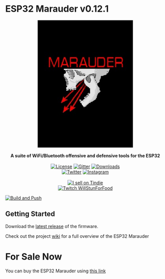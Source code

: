 <!---[![License: MIT](https://img.shields.io/github/license/mashape/apistatus.svg)](https://github.com/justcallmekoko/ESP32Marauder/blob/master/LICENSE)--->
<!---[![Gitter](https://badges.gitter.im/justcallmekoko/ESP32Marauder.png)](https://gitter.im/justcallmekoko/ESP32Marauder)--->
<!---[![Build Status](https://travis-ci.com/justcallmekoko/ESP32Marauder.svg?branch=master)](https://travis-ci.com/justcallmekoko/ESP32Marauder)--->
<!---Shields/Badges https://shields.io/--->

# ESP32 Marauder v0.12.1
<p align="center"><img alt="Marauder logo" src="https://github.com/justcallmekoko/ESP32Marauder/blob/master/pictures/marauder3L.jpg?raw=true" width="300"></p>
<p align="center">
  <b>A suite of WiFi/Bluetooth offensive and defensive tools for the ESP32</b>
  <br><br>
  <a href="https://github.com/justcallmekoko/ESP32Marauder/blob/master/LICENSE"><img alt="License" src="https://img.shields.io/github/license/mashape/apistatus.svg"></a>
  <a href="https://gitter.im/justcallmekoko/ESP32Marauder"><img alt="Gitter" src="https://badges.gitter.im/justcallmekoko/ESP32Marauder.png"/></a>
  <a href="https://github.com/justcallmekoko/ESP32Marauder/releases/latest"><img src="https://img.shields.io/github/downloads/justcallmekoko/ESP32Marauder/total" alt="Downloads"/></a>
  <br>
  <a href="https://twitter.com/intent/follow?screen_name=jcmkyoutube"><img src="https://img.shields.io/twitter/follow/jcmkyoutube?style=social&logo=twitter" alt="Twitter"></a>
  <a href="https://www.instagram.com/just.call.me.koko"><img src="https://img.shields.io/badge/Follow%20Me-Instagram-orange" alt="Instagram"/></a>
  <br><br>
  <a href="https://www.tindie.com/products/justcallmekoko/esp32-marauder/"><img src="https://d2ss6ovg47m0r5.cloudfront.net/badges/tindie-larges.png" alt="I sell on Tindie" width="200" height="104"></a>
  <br>
  <a href="https://www.twitch.tv/willstunforfood"><img src="https://assets.stickpng.com/images/580b57fcd9996e24bc43c540.png" alt="Twitch WillStunForFood" width="200"></a>
</p>
    
[![Build and Push](https://github.com/justcallmekoko/ESP32Marauder/actions/workflows/build_push.yml/badge.svg)](https://github.com/justcallmekoko/ESP32Marauder/actions/workflows/build_push.yml)

## Getting Started
Download the [latest release](https://github.com/justcallmekoko/ESP32Marauder/releases/latest) of the firmware.  

Check out the project [wiki](https://github.com/justcallmekoko/ESP32Marauder/wiki) for a full overview of the ESP32 Marauder

# For Sale Now
You can buy the ESP32 Marauder using [this link](https://www.tindie.com/products/justcallmekoko/esp32-marauder/)
